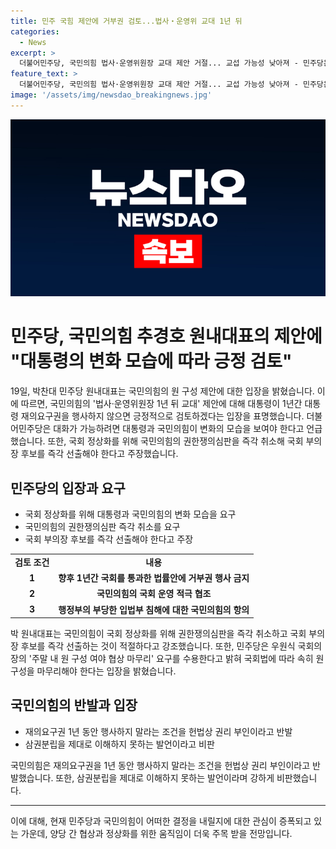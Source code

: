 ```yaml
---
title: 민주 국힘 제안에 거부권 검토...법사‧운영위 교대 1년 뒤
categories:
  - News
excerpt: >
  더불어민주당, 국민의힘 법사·운영위원장 교대 제안 거절... 교섭 가능성 낮아져 - 민주당은 국민의힘의 법사·운영위원장 교대 제안을 거절하며 대화 여지를 좁혔다. 국민의힘의 제안 조건 수용이 힘들다고 밝히며, 대통령과 정당의 변화 모습을 요구했다. 또한, 국회의장의 원 구성 마무리 요구에 대해 수용 의사를 밝히기도 했다. 향후 국회의 운영과 국가정상화에 대한 의지를 확인하기 위한 견제수단으로 권한쟁의심판 취소를 촉구하기도 했다.
feature_text: >
  더불어민주당, 국민의힘 법사·운영위원장 교대 제안 거절... 교섭 가능성 낮아져 - 민주당은 국민의힘의 법사·운영위원장 교대 제안을 거절하며 대화 여지를 좁혔다. 국민의힘의 제안 조건 수용이 힘들다고 밝히며, 대통령과 정당의 변화 모습을 요구했다. 또한, 국회의장의 원 구성 마무리 요구에 대해 수용 의사를 밝히기도 했다. 향후 국회의 운영과 국가정상화에 대한 의지를 확인하기 위한 견제수단으로 권한쟁의심판 취소를 촉구하기도 했다.
image: '/assets/img/newsdao_breakingnews.jpg'
---
```


<p><img src="/assets/img/newsdao_breakingnews.jpg" alt="koreaapp 속보" /></p>

<h1>민주당, 국민의힘 추경호 원내대표의 제안에 "대통령의 변화 모습에 따라 긍정 검토"</h1>

<p data-ke-size="size16">19일, 박찬대 민주당 원내대표는 국민의힘의 원 구성 제안에 대한 입장을 밝혔습니다. 이에 따르면, 국민의힘의 '법사‧운영위원장 1년 뒤 교대' 제안에 대해 대통령이 1년간 대통령 재의요구권을 행사하지 않으면 긍정적으로 검토하겠다는 입장을 표명했습니다. 더불어민주당은 대화가 가능하려면 대통령과 국민의힘이 변화의 모습을 보여야 한다고 언급했습니다. 또한, 국회 정상화를 위해 국민의힘의 권한쟁의심판을 즉각 취소해 국회 부의장 후보를 즉각 선출해야 한다고 주장했습니다.</p>

<h2 data-ke-size="size26">민주당의 입장과 요구</h2>

<ul>
    <li>국회 정상화를 위해 대통령과 국민의힘의 변화 모습을 요구</li>
    <li>국민의힘의 권한쟁의심판 즉각 취소를 요구</li>
    <li>국회 부의장 후보를 즉각 선출해야 한다고 주장</li>
</ul>

<table>
<tbody>
<tr>
<td style="text-align: center; height: 17px;"><b>검토 조건</b></td>
<td style="text-align: center; height: 17px;"><b>내용</b></td>
</tr>
<tr>
<td style="text-align: center; height: 17px;"><b>1</b></td>
<td style="text-align: center; height: 17px;"><b>향후 1년간 국회를 통과한 법률안에 거부권 행사 금지</b></td>
</tr>
<tr>
<td style="text-align: center; height: 17px;"><b>2</b></td>
<td style="text-align: center; height: 17px;"><b>국민의힘의 국회 운영 적극 협조</b></td>
</tr>
<tr>
<td style="text-align: center; height: 17px;"><b>3</b></td>
<td style="text-align: center; height: 17px;"><b>행정부의 부당한 입법부 침해에 대한 국민의힘의 항의</b></td>
</tr>
</tbody>
</table>

<p data-ke-size="size16">박 원내대표는 국민의힘이 국회 정상화를 위해 권한쟁의심판을 즉각 취소하고 국회 부의장 후보를 즉각 선출하는 것이 적절하다고 강조했습니다. 또한, 민주당은 우원식 국회의장의 '주말 내 원 구성 여야 협상 마무리' 요구를 수용한다고 밝혀 국회법에 따라 속히 원 구성을 마무리해야 한다는 입장을 밝혔습니다.</p>

<h2 data-ke-size="size26">국민의힘의 반발과 입장</h2>

<ul>
    <li>재의요구권 1년 동안 행사하지 말라는 조건을 헌법상 권리 부인이라고 반발</li>
    <li>삼권분립을 제대로 이해하지 못하는 발언이라고 비판</li>
</ul>

<p data-ke-size="size16">국민의힘은 재의요구권을 1년 동안 행사하지 말라는 조건을 헌법상 권리 부인이라고 반발했습니다. 또한, 삼권분립을 제대로 이해하지 못하는 발언이라며 강하게 비판했습니다.</p>

<hr>

<p data-ke-size="size16">이에 대해, 현재 민주당과 국민의힘이 어떠한 결정을 내릴지에 대한 관심이 증폭되고 있는 가운데, 양당 간 협상과 정상화를 위한 움직임이 더욱 주목 받을 전망입니다.</p>

